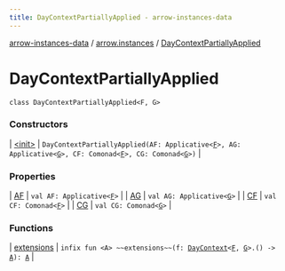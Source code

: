 ```yaml
---
title: DayContextPartiallyApplied - arrow-instances-data
---
```


[arrow-instances-data](../../index.html) / [arrow.instances](../index.html) / [DayContextPartiallyApplied](./index.html)

# DayContextPartiallyApplied

`class DayContextPartiallyApplied<F, G>`

### Constructors

| [&lt;init&gt;](-init-.html) | `DayContextPartiallyApplied(AF: Applicative<`[`F`](index.html#F)`>, AG: Applicative<`[`G`](index.html#G)`>, CF: Comonad<`[`F`](index.html#F)`>, CG: Comonad<`[`G`](index.html#G)`>)` |

### Properties

| [AF](-a-f.html) | `val AF: Applicative<`[`F`](index.html#F)`>` |
| [AG](-a-g.html) | `val AG: Applicative<`[`G`](index.html#G)`>` |
| [CF](-c-f.html) | `val CF: Comonad<`[`F`](index.html#F)`>` |
| [CG](-c-g.html) | `val CG: Comonad<`[`G`](index.html#G)`>` |

### Functions

| [extensions](extensions.html) | `infix fun <A> ~~extensions~~(f: `[`DayContext`](../-day-context/index.html)`<`[`F`](index.html#F)`, `[`G`](index.html#G)`>.() -> `[`A`](extensions.html#A)`): `[`A`](extensions.html#A) |

